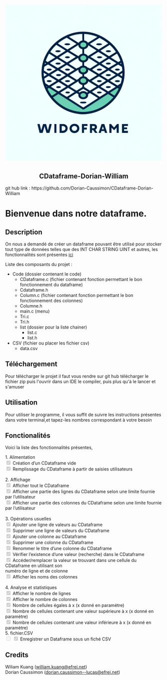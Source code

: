 <h1 align="center">
<br>
<img src="Images/Logo.jpg" alt="Markdownify" width="500">
</h1>
<h2 align="center">
CDataframe-Dorian-William
</h2>
git hub link : https://github.com/Dorian-Caussimon/CDataframe-Dorian-William

# Bienvenue dans notre dataframe.

## Description
On nous a demandé de créer un dataframe pouvant être utilisé pour stocker tout type de données telles que des INT CHAR STRING UINT et autres, les fonctionnalités sont présentes [ici](#Fonctionalités)

Liste des composants du projet :
- Code (dossier contenant le code)
  - CDataframe.c (fichier contenant fonction permettant le bon fonctionnement du dataframe)
  - Cdataframe.h
  - Column.c (fichier contenant fonction permettant le bon fonctionnement des colonnes)
  - Columne.h
  - main.c (menu)
  - Tri.c 
  - Tri.h
  - list (dossier pour la liste chainer)
    - list.c
    - list.h
- CSV (fichier ou placer les fichier csv)
  - data.csv

## Téléchargement
Pour télécharger le projet il faut vous rendre sur git hub télécharger le fichier zip puis l'ouvrir dans un IDE le compiler, puis plus qu'à le lancer et s'amuser

## Utilisation
Pour utiliser le programme, il vous suffit de suivre les instructions présentes dans votre terminal,et tapez-les nombres correspondant à votre besoin
## Fonctionalités
Voici la liste des fonctionnalités présentes,
<br>
<p>
1. Alimentation<br>
<input type="checkbox" checked disabled> Création d’un CDataframe vide<br>
<input type="checkbox" checked disabled> Remplissage du CDataframe à partir de saisies utilisateurs<br>
<br>
2. Affichage<br>
   <input type="checkbox" checked disabled> Afficher tout le CDataframe<br>
   <input type="checkbox" checked disabled> Afficher une partie des lignes du CDataframe selon une limite fournie par l’utilisateur<br>
   <input type="checkbox" checked disabled> Afficher une partie des colonnes du CDataframe selon une limite fournie par l’utilisateur<br>
<br>
3. Opérations usuelles<br>
   <input type="checkbox" checked disabled> Ajouter une ligne de valeurs au CDataframe<br>
   <input type="checkbox" checked disabled> Supprimer une ligne de valeurs du CDataframe<br>
   <input type="checkbox" checked disabled> Ajouter une colonne au CDataframe<br>
   <input type="checkbox" checked disabled> Supprimer une colonne du CDataframe<br>
   <input type="checkbox" checked disabled> Renommer le titre d’une colonne du CDataframe<br>
   <input type="checkbox" checked disabled> Vérifier l’existence d’une valeur (recherche) dans le CDataframe<br>
   <input type="checkbox" checked disabled> Accéder/remplacer la valeur se trouvant dans une cellule du CDataframe en utilisant son<br>
   numéro de ligne et de colonne<br>
   <input type="checkbox" checked disabled> Afficher les noms des colonnes <br>
<br>
4. Analyse et statistiques<br>
   <input type="checkbox" checked disabled> Afficher le nombre de lignes<br>
   <input type="checkbox" checked disabled> Afficher le nombre de colonnes<br>
   <input type="checkbox" checked disabled> Nombre de cellules égales à x (x donné en paramètre)<br>
   <input type="checkbox" checked disabled> Nombre de cellules contenant une valeur supérieure à x (x donné en paramètre)<br>
   <input type="checkbox" checked disabled> Nombre de cellules contenant une valeur inférieure à x (x donné en paramètre)<br>
5. fichier.CSV<br>
  <input type="checkbox" disabled>
  <input type="checkbox" checked disabled> Enregistrer un Dataframe sous un fiché CSV
</p>

## Credits
Wiliam Kuang (william.kuang@efrei.net) <br>
Dorian Caussimon (dorian.caussimon--lucas@efrei.net)
